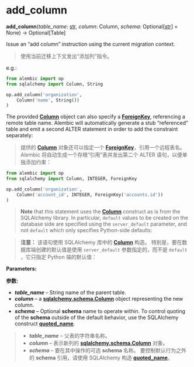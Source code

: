 # add_column

**add_column**(*table_name*:  [str], *column*:  Column, *schema*:  Optional\[[str]\] = None) → Optional\[Table\]

[str]: https://docs.python.org/3/library/stdtypes.html#str
[Column]: https://docs.sqlalchemy.org/en/14/core/metadata.html#sqlalchemy.schema.Column
[ForeignKey]: https://docs.sqlalchemy.org/en/14/core/constraints.html#sqlalchemy.schema.ForeignKey
[sqlalchemy.schema.Column]: https://docs.sqlalchemy.org/en/14/core/metadata.html#sqlalchemy.schema.Column
[quoted_name]: https://docs.sqlalchemy.org/en/14/core/sqlelement.html#sqlalchemy.sql.expression.quoted_name

Issue an “add column” instruction using the current migration context.

> 使用当前迁移上下文发出“添加列”指令。

e.g.:

```python
from alembic import op
from sqlalchemy import Column, String

op.add_column('organization',
    Column('name', String())
)
```

The provided **[Column]** object can also specify a **[ForeignKey]**, referencing a remote table name. Alembic will automatically generate a stub “referenced” table and emit a second ALTER statement in order to add the constraint separately:

> 提供的 **[Column]**  对象还可以指定一个 **[ForeignKey]**，引用一个远程表名。 Alembic 将自动生成一个存根“引用”表并发出第二个 ALTER 语句，以便单独添加约束：

```python
from alembic import op
from sqlalchemy import Column, INTEGER, ForeignKey

op.add_column('organization',
    Column('account_id', INTEGER, ForeignKey('accounts.id'))
)
```

> **Note** that this statement uses the **[Column]** construct as is from the SQLAlchemy library. In particular, `default` values to be created on the database side are specified using the `server_default` parameter, and not `default` which only specifies Python-side defaults:

> **注意：** 该语句使用 SQLAlchemy 库中的 **[Column]** 构造。 特别是，要在数据库端创建的默认值是使用 `server_default` 参数指定的，而不是 `default` ，它只指定 Python 端的默认值：

**Parameters:**

**参数:**

* ***table_name*** – String name of the parent table.
* ***column*** – a **[sqlalchemy.schema.Column]** object representing the new column.
* ***schema*** – Optional **schema** name to operate within. To control quoting of the **schema** outside of the default behavior, use the SQLAlchemy construct **[quoted_name]**.

> * ***table_name*** – 父表的字符串名称。
> * ***column*** – 表示新列的 **[sqlalchemy.schema.Column]** 对象。
> * ***schema*** – 要在其中操作的可选 **schema** 名称。 要控制默认行为之外的 **schema** 引用，请使用 SQLAlchemy 构造 **[quoted_name]**。
